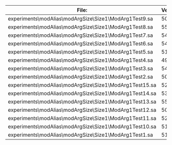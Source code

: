 File:|Version0|Version1|Version2
---|---|---|---
experiments\modAlias\modArgSize\Size1\ModArg1Test9.sa|50 KB|38 KB|30 KB
experiments\modAlias\modArgSize\Size1\ModArg1Test8.sa|55 KB|37 KB|29 KB
experiments\modAlias\modArgSize\Size1\ModArg1Test7.sa|54 KB|37 KB|29 KB
experiments\modAlias\modArgSize\Size1\ModArg1Test6.sa|54 KB|38 KB|30 KB
experiments\modAlias\modArgSize\Size1\ModArg1Test5.sa|51 KB|38 KB|29 KB
experiments\modAlias\modArgSize\Size1\ModArg1Test4.sa|49 KB|37 KB|29 KB
experiments\modAlias\modArgSize\Size1\ModArg1Test3.sa|54 KB|37 KB|29 KB
experiments\modAlias\modArgSize\Size1\ModArg1Test2.sa|50 KB|37 KB|29 KB
experiments\modAlias\modArgSize\Size1\ModArg1Test15.sa|52 KB|38 KB|29 KB
experiments\modAlias\modArgSize\Size1\ModArg1Test14.sa|53 KB|38 KB|30 KB
experiments\modAlias\modArgSize\Size1\ModArg1Test13.sa|55 KB|38 KB|30 KB
experiments\modAlias\modArgSize\Size1\ModArg1Test12.sa|50 KB|38 KB|30 KB
experiments\modAlias\modArgSize\Size1\ModArg1Test11.sa|52 KB|39 KB|30 KB
experiments\modAlias\modArgSize\Size1\ModArg1Test10.sa|51 KB|37 KB|28 KB
experiments\modAlias\modArgSize\Size1\ModArg1Test1.sa|51 KB|37 KB|29 KB
